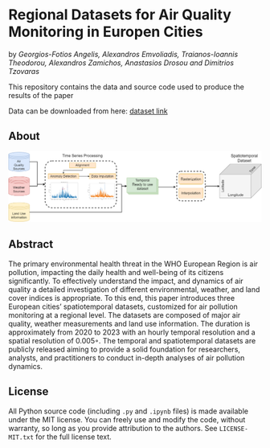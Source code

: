 # Regional Datasets for Air Quality Monitoring in Europen Cities

by
_Georgios-Fotios Angelis,
Alexandros Emvoliadis,
Traianos-Ioannis Theodorou, 
Alexandros Zamichos,
Anastasios Drosou
and Dimitrios Tzovaras_

This repository contains the data and source code used to produce the results of the paper

Data can be downloaded from here: [dataset link](https://zenodo.org/records/10579172)

## About
![model architecture_process.png](assets%2Fmodel%20architecture_process.png)

## Abstract

The primary environmental health threat in the WHO European Region is air pollution, impacting the daily health and
well-being of its citizens significantly. To effectively understand the impact, and dynamics of air quality a detailed investigation of different environmental, weather, and land cover
indices is appropriate. To this end, this paper introduces three
European cities’ spatiotemporal datasets, customized for air
pollution monitoring at a regional level. The datasets are composed of major air quality, weather measurements and land use
information. The duration is approximately from 2020 to 2023
with an hourly temporal resolution and a spatial resolution of
0.005◦. The temporal and spatiotemporal datasets are publicly
released aiming to provide a solid foundation for researchers,
analysts, and practitioners to conduct in-depth analyses of air
pollution dynamics.

## License

All Python source code (including `.py` and `.ipynb` files) is made available
under the MIT license. You can freely use and modify the code, without
warranty, so long as you provide attribution to the authors. See
`LICENSE-MIT.txt` for the full license text.

[cc-by]: https://creativecommons.org/licenses/by/4.0/
